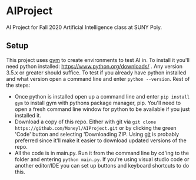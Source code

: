 # AIProject
AI Project for Fall 2020 Artificial Intelligence class at SUNY Poly.

## Setup
This project uses [gym](https://github.com/openai/gym) to create environments to test AI in. To install it you'll need python installed: https://www.python.org/downloads/ . Any version 3.5.x or greater should suffice. To test if you already have python installed and what version open a command line and enter `python --version`. Rest of the steps:
- Once python is installed open up a command line and enter `pip install gym` to install gym with pythons package manager, pip. You'll need to open a fresh command line window for python to be available if you just installed it. 
- Download a copy of this repo. Either with git via `git clone https://github.com/Moneyl/AIProject.git` or by clicking the green 'Code' button and selecting 'Downloading ZIP. Using [git](https://git-scm.com/) is probably preferred since it'll make it easier to download updated versions of the repo.
- All the code is in main.py. Run it from the command line by cd'ing to the folder and entering `python main.py`. If you're using visual studio code or another editor/IDE you can set up buttons and keyboard shortcuts to do this.
